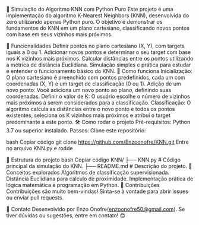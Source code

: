 🧮 Simulação do Algoritmo KNN com Python Puro
Este projeto é uma implementação do algoritmo K-Nearest Neighbors (KNN), desenvolvida do zero utilizando apenas Python puro. O objetivo é demonstrar os fundamentos do KNN em um plano cartesiano, classificando novos pontos com base em seus vizinhos mais próximos.

🚀 Funcionalidades
Definir pontos no plano cartesiano (X, Y), com targets iguais a 0 ou 1.
Adicionar novos pontos e determinar o seu target com base nos K vizinhos mais próximos.
Calcular distâncias entre os pontos utilizando a métrica de distância Euclidiana.
Simulação simples e prática para estudar e entender o funcionamento básico do KNN.
🔧 Como funciona
Inicialização: O plano cartesiano é preenchido com pontos predefinidos, cada um com coordenadas (X, Y) e um target de classificação (0 ou 1).
Adição de um novo ponto: Você adiciona um novo ponto ao plano, definindo suas coordenadas.
Definir o valor de K: O usuário escolhe o número de vizinhos mais próximos a serem considerados para a classificação.
Classificação: O algoritmo calcula as distâncias entre o novo ponto e todos os pontos existentes, seleciona os K vizinhos mais próximos e atribui o target predominante a este ponto.
🛠️ Como rodar o projeto
Pré-requisitos:
Python 3.7 ou superior instalado.
Passos:
Clone este repositório:

bash
Copiar código
git clone https://github.com/Enzoonofre/KNN.git
Entre no arquivo KNN.py e rodde

📂 Estrutura do projeto
bash
Copiar código
KNN/
├── KNN.py  # Código principal da simulação do KNN.
├── README.md          # Descrição do projeto.
🧠 Conceitos explorados
Algoritmos de classificação supervisionada.
Distância Euclidiana para cálculo de proximidade.
Implementação prática de lógica matemática e programação em Python.
🤝 Contribuições
Contribuições são muito bem-vindas! Sinta-se à vontade para abrir issues ou enviar pull requests.

📩 Contato
Desenvolvido por Enzo Onofre(enzoonofre50@gmail.com).
Se tiver dúvidas ou sugestões, entre em contato! 😊
